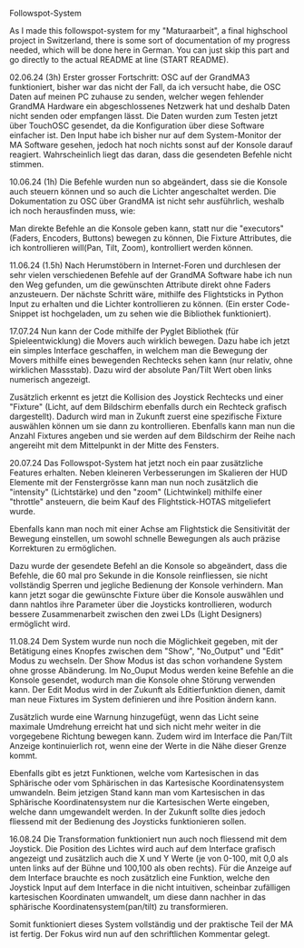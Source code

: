 Followspot-System

As I made this followspot-system for my "Maturaarbeit", a final highschool project in Switzerland, there is some sort of documentation of my progress needed, which will be done here in German. You can just skip this part and go directly to the actual README at line (START README).

02.06.24 (3h) Erster grosser Fortschritt: OSC auf der GrandMA3 funktioniert, bisher war das nicht der Fall, da ich versucht habe, die OSC Daten auf meinen PC zuhause zu senden, welcher wegen fehlender GrandMA Hardware ein abgeschlossenes Netzwerk hat und deshalb Daten nicht senden oder empfangen lässt. Die Daten wurden zum Testen jetzt über TouchOSC gesendet, da die Konfiguration über diese Software einfacher ist. Den Input habe ich bisher nur auf dem System-Monitor der MA Software gesehen, jedoch hat noch nichts sonst auf der Konsole darauf reagiert. Wahrscheinlich liegt das daran, dass die gesendeten Befehle nicht stimmen.

10.06.24 (1h) Die Befehle wurden nun so abgeändert, dass sie die Konsole auch steuern können und so auch die Lichter angeschaltet werden. Die Dokumentation zu OSC über GrandMA ist nicht sehr ausführlich, weshalb ich noch herausfinden muss, wie:

Man direkte Befehle an die Konsole geben kann, statt nur die "executors" (Faders, Encoders, Buttons) bewegen zu können,
Die Fixture Attributes, die ich kontrollieren will(Pan, Tilt, Zoom), kontrolliert werden können.

11.06.24 (1.5h) Nach Herumstöbern in Internet-Foren und durchlesen der sehr vielen verschiedenen Befehle auf der GrandMA Software habe ich nun den Weg gefunden, um die gewünschten Attribute direkt ohne Faders anzusteuern. Der nächste Schritt wäre, mithilfe des Flightsticks in Python Input zu erhalten und die Lichter kontrollieren zu können. (Ein erster Code-Snippet ist hochgeladen, um zu sehen wie die Bibliothek funktioniert).

17.07.24 Nun kann der Code mithilfe der Pyglet Bibliothek (für Spieleentwicklung) die Movers auch wirklich bewegen. Dazu habe ich jetzt ein simples Interface geschaffen, in welchem man die Bewegung der Movers mithilfe eines bewegenden Rechtecks sehen kann (nur relativ, ohne wirklichen Massstab). Dazu wird der absolute Pan/Tilt Wert oben links numerisch angezeigt.

Zusätzlich erkennt es jetzt die Kollision des Joystick Rechtecks und einer "Fixture" (Licht, auf dem Bildschirm ebenfalls durch ein Rechteck grafisch dargestellt). Dadurch wird man in Zukunft zuerst eine spezifische Fixture auswählen können um sie dann zu kontrollieren. Ebenfalls kann man nun die Anzahl Fixtures angeben und sie werden auf dem Bildschirm der Reihe nach angereiht mit dem Mittelpunkt in der Mitte des Fensters.

20.07.24 Das Followspot-System hat jetzt noch ein paar zusätzliche Features erhalten. Neben kleineren Verbesserungen im Skalieren der HUD Elemente mit der Fenstergrösse kann man nun noch zusätzlich die "intensity" (Lichtstärke) und den "zoom" (Lichtwinkel) mithilfe einer "throttle" ansteuern, die beim Kauf des Flightstick-HOTAS mitgeliefert wurde.

Ebenfalls kann man noch mit einer Achse am Flightstick die Sensitivität der Bewegung einstellen, um sowohl schnelle Bewegungen als auch präzise Korrekturen zu ermöglichen.

Dazu wurde der gesendete Befehl an die Konsole so abgeändert, dass die Befehle, die 60 mal pro Sekunde in die Konsole reinfliessen, sie nicht vollständig Sperren und jegliche Bedienung der Konsole verhindern. Man kann jetzt sogar die gewünschte Fixture über die Konsole auswählen und dann nahtlos ihre Parameter über die Joysticks kontrollieren, wodurch bessere Zusammenarbeit zwischen den zwei LDs (Light Designers) ermöglicht wird.

11.08.24 Dem System wurde nun noch die Möglichkeit gegeben, mit der Betätigung eines Knopfes zwischen dem "Show", "No_Output" und "Edit" Modus zu wechseln. Der Show Modus ist das schon vorhandene System ohne grosse Abänderung. Im No_Ouput Modus werden keine Befehle an die Konsole gesendet, wodurch man die Konsole ohne Störung verwenden kann. Der Edit Modus wird in der Zukunft als Editierfunktion dienen, damit man neue Fixtures im System definieren und ihre Position ändern kann.

Zusätzlich wurde eine Warnung hinzugefügt, wenn das Licht seine maximale Umdrehung erreicht hat und sich nicht mehr weiter in die vorgegebene Richtung bewegen kann. Zudem wird im Interface die Pan/Tilt Anzeige kontinuierlich rot, wenn eine der Werte in die Nähe dieser Grenze kommt.

Ebenfalls gibt es jetzt Funktionen, welche vom Kartesischen in das Sphärische oder vom Sphärischen in das Kartesische Koordinatensystem umwandeln. Beim jetzigen Stand kann man vom Kartesischen in das Sphärische Koordinatensystem nur die Kartesischen Werte eingeben, welche dann umgewandelt werden. In der Zukunft sollte dies jedoch fliessend mit der Bedienung des Joysticks funktionieren sollen.

16.08.24 Die Transformation funktioniert nun auch noch fliessend mit dem Joystick. Die Position des Lichtes wird auch auf dem Interface grafisch angezeigt und zusätzlich auch die X und Y Werte (je von 0-100, mit 0,0 als unten links auf der Bühne und 100,100 als oben rechts).
Für die Anzeige auf dem Interface brauchte es noch zusätzlich eine Funktion, welche den Joystick Input auf dem Interface in die nicht intuitiven, scheinbar zufälligen kartesischen Koordinaten umwandelt, um diese dann nachher in das sphärische Koordinatensystem(pan/tilt) zu transformieren.

Somit funktioniert dieses System vollständig und der praktische Teil der MA ist fertig. Der Fokus wird nun auf den schriftlichen Kommentar gelegt.
